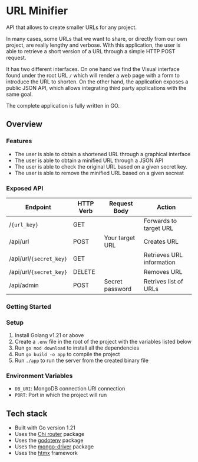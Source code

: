 # URL Minifier

API that allows to create smaller URLs for any project.

In many cases, some URLs that we want to share, or directly from our own project, are really lengthy and verbose. With this application, the user is able to retrieve a short version of a URL through a simple HTTP POST request.

It has two different interfaces. On one hand we find the Visual interface found under the root URL `/` which will render a web page with a form to introduce the URL to shorten. On the other hand, the application exposes a public JSON API, which allows integrating third party applications with the same goal.

The complete application is fully written in GO.

## Overview

### Features

- The user is able to obtain a shortened URL through a graphical interface
- The user is able to obtain a minified URL through a JSON API
- The user is able to check the original URL based on a given secret key.
- The user is able to remove the minified URL based on a given secreat

### Exposed API

| Endpoint            | HTTP Verb | Request Body    | Action |
| ------------------- | --------- | --------------- | ------ |
| /`{url_key}`        | GET       |                 | Forwards to target URL |
| /api/url                | POST      | Your target URL | Creates URL |
| /api/url/`{secret_key}` | GET       |                 | Retrieves URL information |
| /api/url/`{secret_key}` | DELETE    |                 | Removes URL |
| /api/admin              | POST      | Secret password | Retrives list of URLs |

### Getting Started

### Setup

1. Install Golang v1.21 or above
2. Create a `.env` file in the root of the project with the variables listed below
3. Run `go mod download` to install all the dependencies
4. Run `go build -o app` to compile the project
5. Run `./app` to run the server from the created binary file

### Environment Variables

- `DB_URI`: MongoDB connection URI connection
- `PORT`: Port in which the project will run

## Tech stack

- Built with Go version 1.21
- Uses the [Chi router](https://github.com/go-chi/chi/v5) package
- Uses the [godotenv](https://github.com/joho/godotenv) package
- Uses the [mongo-driver](https://pkg.go.dev/go.mongodb.org/mongo-driver/mongo) package
- Uses the [htmx](https://htmx.org/) framework

